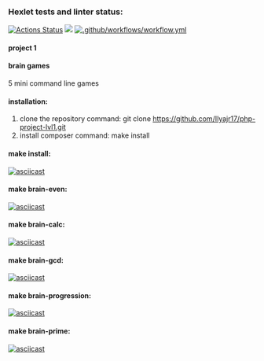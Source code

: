 ### Hexlet tests and linter status:
[![Actions Status](https://github.com/MaksimRosh/php-project-lvl1/workflows/hexlet-check/badge.svg)](https://github.com/MaksimRosh/php-project-lvl1/actions)
<a href="https://codeclimate.com/github/codeclimate/codeclimate/maintainability"><img src="https://api.codeclimate.com/v1/badges/a99a88d28ad37a79dbf6/maintainability" /></a>
[![.github/workflows/workflow.yml](https://github.com/MaksimRosh/php-project-lvl1/actions/workflows/workflow.yml/badge.svg)](https://github.com/MaksimRosh/php-project-lvl1/actions/workflows/workflow.yml)


#### project 1 
#### brain games
5 mini command line games

#### installation:
1. clone the repository
command: git clone https://github.com/Ilyajr17/php-project-lvl1.git
2. install composer
command: make install

#### make install:
[![asciicast](https://asciinema.org/a/Fn8f9HpMZeoVsyTsKbis1vOO1.svg)](https://asciinema.org/a/Fn8f9HpMZeoVsyTsKbis1vOO1)
#### make brain-even:
[![asciicast](https://asciinema.org/a/otFtAjHxVmnnS8sPja3bkvGB3.svg)](https://asciinema.org/a/otFtAjHxVmnnS8sPja3bkvGB3)
#### make brain-calc:
[![asciicast](https://asciinema.org/a/ibX9Bwu9bvp3OUbMJpMIUMq7t.svg)](https://asciinema.org/a/ibX9Bwu9bvp3OUbMJpMIUMq7t)
#### make brain-gcd:
[![asciicast](https://asciinema.org/a/138xzMByr0KlWSPcs0HvnHsYN.svg)](https://asciinema.org/a/138xzMByr0KlWSPcs0HvnHsYN)
#### make brain-progression:
[![asciicast](https://asciinema.org/a/xpbElCvBQGbDoaDg0pEXDv26h.svg)](https://asciinema.org/a/xpbElCvBQGbDoaDg0pEXDv26h)
#### make brain-prime:
[![asciicast](https://asciinema.org/a/wCxgJNOUWOrvAX8SBLprNFILI.svg)](https://asciinema.org/a/wCxgJNOUWOrvAX8SBLprNFILI)
